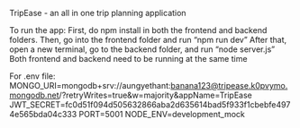 TripEase - an all in one trip planning application

To run the app:
First, do npm install in both the frontend and backend folders.
Then, go into the frontend folder and run  “npm run dev”
After that, open a new terminal, go to the backend folder, and run “node server.js”
Both frontend and backend need to be running at the same time

For .env file:
MONGO_URI=mongodb+srv://aungyethant:banana123@tripease.k0pvymo.mongodb.net/?retryWrites=true&w=majority&appName=TripEase
JWT_SECRET=fc0d51f094d505632866aba2d635614bad5f933f1cbebfe4974e565bda04c333
PORT=5001
NODE_ENV=development_mock


